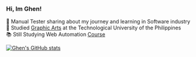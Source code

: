 ### Hi, Im Ghen! 

:rocket: Manual Tester sharing about my journey and learning in Software industry<br/>
:school: Studied [Graphic Arts](https://www.tup.edu.ph/) at the Technological University of the Philippines<br/>
:books: Still Studying Web Automation [Course](https://www.udemy.com/)







[![Ghen's GitHub stats](https://github-readme-stats.vercel.app/api?username=Ghenhart)](https://github.com/Ghenhart/github-readme-stats)


